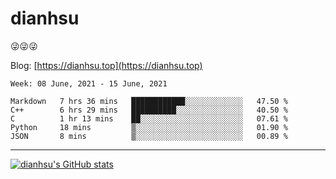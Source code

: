
# dianhsu

:stuck_out_tongue_winking_eye::stuck_out_tongue_winking_eye::stuck_out_tongue_winking_eye:

Blog: [https://dianhsu.top](https://dianhsu.top)

<!--START_SECTION:waka-->
```text
Week: 08 June, 2021 - 15 June, 2021

Markdown   7 hrs 36 mins   ████████████░░░░░░░░░░░░░   47.50 % 
C++        6 hrs 29 mins   ██████████░░░░░░░░░░░░░░░   40.50 % 
C          1 hr 13 mins    ██░░░░░░░░░░░░░░░░░░░░░░░   07.61 % 
Python     18 mins         ▒░░░░░░░░░░░░░░░░░░░░░░░░   01.90 % 
JSON       8 mins          ▒░░░░░░░░░░░░░░░░░░░░░░░░   00.89 % 
```
<!--END_SECTION:waka-->

---

[![dianhsu's GitHub stats](https://github-readme-stats.vercel.app/api?username=dianhsu)](https://github.com/anuraghazra/github-readme-stats)
